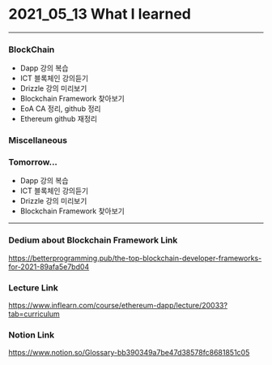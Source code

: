 # 2021_05_13 What I learned

-----

### BlockChain

* Dapp 강의 복습
* ICT 블록체인 강의듣기
* Drizzle 강의 미리보기
* Blockchain Framework 찾아보기 
* EoA CA 정리, github 정리
* Ethereum github 재정리


### Miscellaneous



### Tomorrow...

* Dapp 강의 복습
* ICT 블록체인 강의듣기
* Drizzle 강의 미리보기
* Blockchain Framework 찾아보기 


-----

### Dedium about Blockchain Framework Link

<https://betterprogramming.pub/the-top-blockchain-developer-frameworks-for-2021-89afa5e7bd04>

### Lecture Link

<https://www.inflearn.com/course/ethereum-dapp/lecture/20033?tab=curriculum>
    
### Notion Link

<https://www.notion.so/Glossary-bb390349a7be47d38578fc8681851c05>